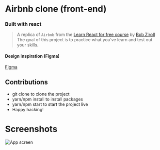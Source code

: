 # Airbnb clone (front-end)

### Built with react

> A replica of `Airbnb` from the [Learn React for free course](https://scrimba.com/learn/learnreact) by [Bob Ziroll](https://twitter.com/bobziroll)
> The goal of this project is to practice what you've learn and test out your skills.

#### Design Inspiration (Figma)

[Figma](<https://www.figma.com/file/QaHCGFeH5aREb8Tj3FXTLw/Airbnb-Experiences-(Copy)?node-id=0%3A1>)

## Contributions

- git clone to clone the project
- yarn/npm install to install packages
- yarn/npm start to start the project live
- Happy hacking!

# Screenshots

![App screen](/public/assets/images/airbnb-clone.png)
